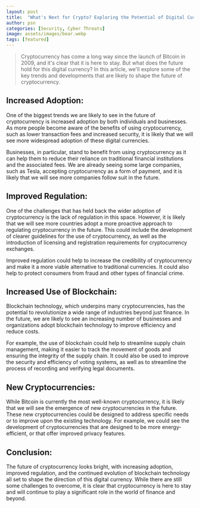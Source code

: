 ```yaml
---
layout: post
title:  "What's Next for Crypto? Exploring the Potential of Digital Currency"
author: psn
categories: [Security, Cyber Threats]
image: assets/images/bear.webp
tags: [featured]
---
```


>Cryptocurrency has come a long way since the launch of Bitcoin in 2009, and it's clear that it is here to stay. But what does the future hold for this digital currency? In this article, we'll explore some of the key trends and developments that are likely to shape the future of cryptocurrency.

## Increased Adoption:

One of the biggest trends we are likely to see in the future of cryptocurrency is increased adoption by both individuals and businesses. As more people become aware of the benefits of using cryptocurrency, such as lower transaction fees and increased security, it is likely that we will see more widespread adoption of these digital currencies.

Businesses, in particular, stand to benefit from using cryptocurrency as it can help them to reduce their reliance on traditional financial institutions and the associated fees. We are already seeing some large companies, such as Tesla, accepting cryptocurrency as a form of payment, and it is likely that we will see more companies follow suit in the future.

## Improved Regulation:

One of the challenges that has held back the wider adoption of cryptocurrency is the lack of regulation in this space. However, it is likely that we will see more countries adopt a more proactive approach to regulating cryptocurrency in the future. This could include the development of clearer guidelines for the use of cryptocurrency, as well as the introduction of licensing and registration requirements for cryptocurrency exchanges.

Improved regulation could help to increase the credibility of cryptocurrency and make it a more viable alternative to traditional currencies. It could also help to protect consumers from fraud and other types of financial crime.

## Increased Use of Blockchain:

Blockchain technology, which underpins many cryptocurrencies, has the potential to revolutionize a wide range of industries beyond just finance. In the future, we are likely to see an increasing number of businesses and organizations adopt blockchain technology to improve efficiency and reduce costs.

For example, the use of blockchain could help to streamline supply chain management, making it easier to track the movement of goods and ensuring the integrity of the supply chain. It could also be used to improve the security and efficiency of voting systems, as well as to streamline the process of recording and verifying legal documents.

## New Cryptocurrencies:

While Bitcoin is currently the most well-known cryptocurrency, it is likely that we will see the emergence of new cryptocurrencies in the future. These new cryptocurrencies could be designed to address specific needs or to improve upon the existing technology. For example, we could see the development of cryptocurrencies that are designed to be more energy-efficient, or that offer improved privacy features.

## Conclusion:

The future of cryptocurrency looks bright, with increasing adoption, improved regulation, and the continued evolution of blockchain technology all set to shape the direction of this digital currency. While there are still some challenges to overcome, it is clear that cryptocurrency is here to stay and will continue to play a significant role in the world of finance and beyond.


